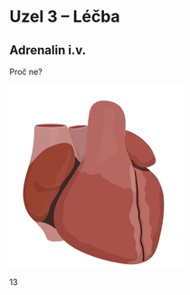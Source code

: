 <div class="w3-row">
<div class="w3-half w3-small">


# Uzel 3 – Léčba

## Adrenalin i.v.

Proč ne? 



</div>
<div class="w3-half">

![slide_13_srdce](slide_13_srdce.gif)


</div>
</div>

<div class="w3-center">13</div>


